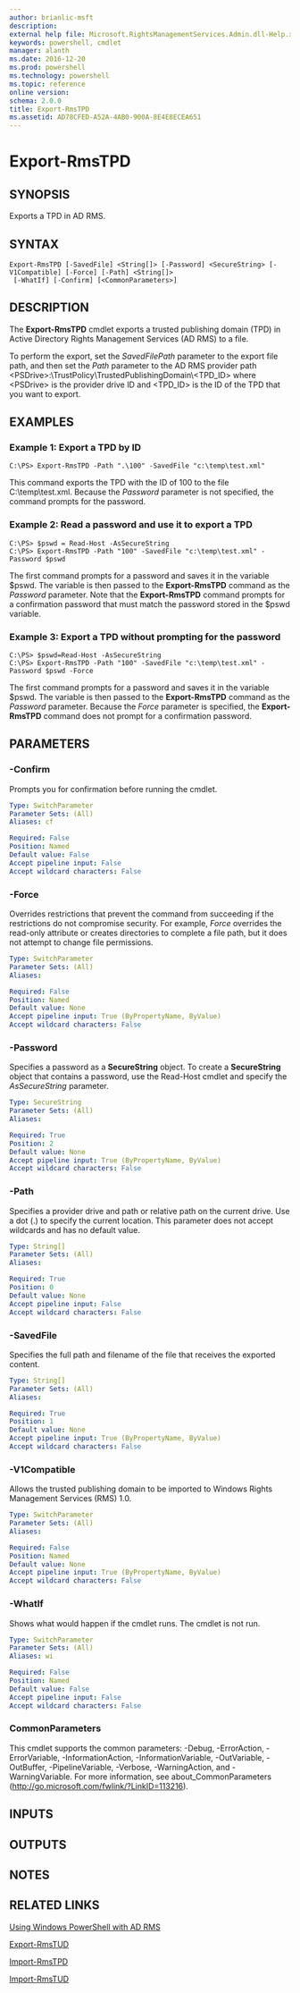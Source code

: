 ```yaml
---
author: brianlic-msft
description: 
external help file: Microsoft.RightsManagementServices.Admin.dll-Help.xml
keywords: powershell, cmdlet
manager: alanth
ms.date: 2016-12-20
ms.prod: powershell
ms.technology: powershell
ms.topic: reference
online version: 
schema: 2.0.0
title: Export-RmsTPD
ms.assetid: AD78CFED-A52A-4AB0-900A-8E4E8ECEA651
---
```


# Export-RmsTPD

## SYNOPSIS
Exports a TPD in AD RMS.

## SYNTAX

```
Export-RmsTPD [-SavedFile] <String[]> [-Password] <SecureString> [-V1Compatible] [-Force] [-Path] <String[]>
 [-WhatIf] [-Confirm] [<CommonParameters>]
```

## DESCRIPTION
The **Export-RmsTPD** cmdlet exports a trusted publishing domain (TPD) in Active Directory Rights Management Services (AD RMS) to a file.

To perform the export, set the *SavedFilePath* parameter to the export file path, and then set the *Path* parameter to the AD RMS provider path \<PSDrive\>:\TrustPolicy\TrustedPublishingDomain\\\<TPD_ID\> where \<PSDrive\> is the provider drive ID and \<TPD_ID\> is the ID of the TPD that you want to export.

## EXAMPLES

### Example 1: Export a TPD by ID
```
C:\PS> Export-RmsTPD -Path ".\100" -SavedFile "c:\temp\test.xml"
```

This command exports the TPD with the ID of 100 to the file C:\temp\test.xml.
Because the *Password* parameter is not specified, the command prompts for the password.

### Example 2: Read a password and use it to export a TPD
```
C:\PS> $pswd = Read-Host -AsSecureString
C:\PS> Export-RmsTPD -Path "100" -SavedFile "c:\temp\test.xml" -Password $pswd
```

The first command prompts for a password and saves it in the variable $pswd.
The variable is then passed to the **Export-RmsTPD** command as the *Password* parameter.
Note that the **Export-RmsTPD** command prompts for a confirmation password that must match the password stored in the $pswd variable.

### Example 3: Export a TPD without prompting for the password
```
C:\PS> $pswd=Read-Host -AsSecureString
C:\PS> Export-RmsTPD -Path "100" -SavedFile "c:\temp\test.xml" -Password $pswd -Force
```

The first command prompts for a password and saves it in the variable $pswd.
The variable is then passed to the **Export-RmsTPD** command as the *Password* parameter.
Because the *Force* parameter is specified, the **Export-RmsTPD** command does not prompt for a confirmation password.

## PARAMETERS

### -Confirm
Prompts you for confirmation before running the cmdlet.

```yaml
Type: SwitchParameter
Parameter Sets: (All)
Aliases: cf

Required: False
Position: Named
Default value: False
Accept pipeline input: False
Accept wildcard characters: False
```

### -Force
Overrides restrictions that prevent the command from succeeding if the restrictions do not compromise security.
For example, *Force* overrides the read-only attribute or creates directories to complete a file path, but it does not attempt to change file permissions.

```yaml
Type: SwitchParameter
Parameter Sets: (All)
Aliases: 

Required: False
Position: Named
Default value: None
Accept pipeline input: True (ByPropertyName, ByValue)
Accept wildcard characters: False
```

### -Password
Specifies a password as a **SecureString** object.
To create a **SecureString** object that contains a password, use the Read-Host cmdlet and specify the *AsSecureString* parameter.

```yaml
Type: SecureString
Parameter Sets: (All)
Aliases: 

Required: True
Position: 2
Default value: None
Accept pipeline input: True (ByPropertyName, ByValue)
Accept wildcard characters: False
```

### -Path
Specifies a provider drive and path or relative path on the current drive.
Use a dot (.) to specify the current location.
This parameter does not accept wildcards and has no default value.

```yaml
Type: String[]
Parameter Sets: (All)
Aliases: 

Required: True
Position: 0
Default value: None
Accept pipeline input: False
Accept wildcard characters: False
```

### -SavedFile
Specifies the full path and filename of the file that receives the exported content.

```yaml
Type: String[]
Parameter Sets: (All)
Aliases: 

Required: True
Position: 1
Default value: None
Accept pipeline input: True (ByPropertyName, ByValue)
Accept wildcard characters: False
```

### -V1Compatible
Allows the trusted publishing domain to be imported to Windows Rights Management Services (RMS) 1.0.

```yaml
Type: SwitchParameter
Parameter Sets: (All)
Aliases: 

Required: False
Position: Named
Default value: None
Accept pipeline input: True (ByPropertyName, ByValue)
Accept wildcard characters: False
```

### -WhatIf
Shows what would happen if the cmdlet runs.
The cmdlet is not run.

```yaml
Type: SwitchParameter
Parameter Sets: (All)
Aliases: wi

Required: False
Position: Named
Default value: False
Accept pipeline input: False
Accept wildcard characters: False
```

### CommonParameters
This cmdlet supports the common parameters: -Debug, -ErrorAction, -ErrorVariable, -InformationAction, -InformationVariable, -OutVariable, -OutBuffer, -PipelineVariable, -Verbose, -WarningAction, and -WarningVariable. For more information, see about_CommonParameters (http://go.microsoft.com/fwlink/?LinkID=113216).

## INPUTS

## OUTPUTS

## NOTES

## RELATED LINKS

[Using Windows PowerShell with AD RMS](http://go.microsoft.com/fwlink/?LinkId=136806)

[Export-RmsTUD](./Export-RmsTUD.md)

[Import-RmsTPD](./Import-RmsTPD.md)

[Import-RmsTUD](./Import-RmsTUD.md)

